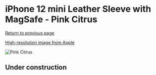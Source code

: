 # iPhone 12 mini Leather Sleeve with MagSafe - Pink Citrus

[Return to previous page](/iphone_12)

[High-resolution image from Apple](https://store.storeimages.cdn-apple.com/8756/as-images.apple.com/is/MHYA3?wid=4500&hei=4500&fmt=png)

<div style="width: 500px"><img src="/everyphone/MHYA3.png" alt="Pink Citrus"></div>

## Under construction
